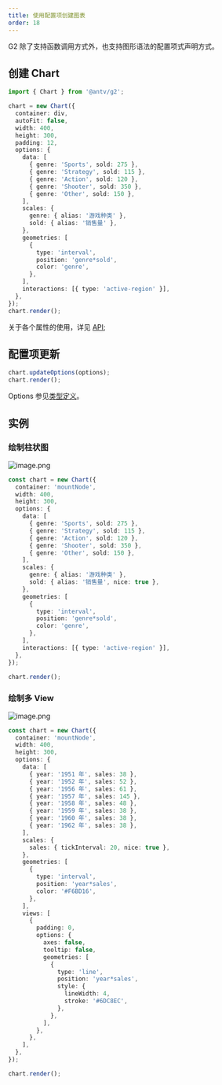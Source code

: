 ```yaml
---
title: 使用配置项创建图表
order: 18
---
```


G2 除了支持函数调用方式外，也支持图形语法的配置项式声明方式。

## 创建 Chart

```typescript
import { Chart } from '@antv/g2';

chart = new Chart({
  container: div,
  autoFit: false,
  width: 400,
  height: 300,
  padding: 12,
  options: {
    data: [
      { genre: 'Sports', sold: 275 },
      { genre: 'Strategy', sold: 115 },
      { genre: 'Action', sold: 120 },
      { genre: 'Shooter', sold: 350 },
      { genre: 'Other', sold: 150 },
    ],
    scales: {
      genre: { alias: '游戏种类' },
      sold: { alias: '销售量' },
    },
    geometries: [
      {
        type: 'interval',
        position: 'genre*sold',
        color: 'genre',
      },
    ],
    interactions: [{ type: 'active-region' }],
  },
});
chart.render();
```

关于各个属性的使用，详见 [API](../../api/interfaces/chartcfg);

## 配置项更新

```typescript
chart.updateOptions(options);
chart.render();
```

Options 参见[类型定义](../../api/interfaces/options)。

## 实例

### 绘制柱状图

![image.png](https://gw.alipayobjects.com/mdn/rms_f5c722/afts/img/A*BICkRbG2I4YAAAAAAAAAAABkARQnAQ)

```typescript
const chart = new Chart({
  container: 'mountNode',
  width: 400,
  height: 300,
  options: {
    data: [
      { genre: 'Sports', sold: 275 },
      { genre: 'Strategy', sold: 115 },
      { genre: 'Action', sold: 120 },
      { genre: 'Shooter', sold: 350 },
      { genre: 'Other', sold: 150 },
    ],
    scales: {
      genre: { alias: '游戏种类' },
      sold: { alias: '销售量', nice: true },
    },
    geometries: [
      {
        type: 'interval',
        position: 'genre*sold',
        color: 'genre',
      },
    ],
    interactions: [{ type: 'active-region' }],
  },
});

chart.render();
```

### 绘制多 View

![image.png](https://gw.alipayobjects.com/mdn/rms_f5c722/afts/img/A*wWeWSJGhKqAAAAAAAAAAAABkARQnAQ)

```typescript
const chart = new Chart({
  container: 'mountNode',
  width: 400,
  height: 300,
  options: {
    data: [
      { year: '1951 年', sales: 38 },
      { year: '1952 年', sales: 52 },
      { year: '1956 年', sales: 61 },
      { year: '1957 年', sales: 145 },
      { year: '1958 年', sales: 48 },
      { year: '1959 年', sales: 38 },
      { year: '1960 年', sales: 38 },
      { year: '1962 年', sales: 38 },
    ],
    scales: {
      sales: { tickInterval: 20, nice: true },
    },
    geometries: [
      {
        type: 'interval',
        position: 'year*sales',
        color: '#F6BD16',
      },
    ],
    views: [
      {
        padding: 0,
        options: {
          axes: false,
          tooltip: false,
          geometries: [
            {
              type: 'line',
              position: 'year*sales',
              style: {
                lineWidth: 4,
                stroke: '#6DC8EC',
              },
            },
          ],
        },
      },
    ],
  },
});

chart.render();
```

